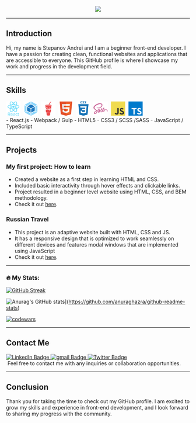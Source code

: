 <div align="center">
  <img src="https://media.giphy.com/media/M9gbBd9nbDrOTu1Mqx/giphy.gif" width="100"/>
</div>

---

## Introduction
Hi, my name is Stepanov Andrei and I am a beginner front-end developer. I have a passion for creating clean, functional websites and applications that are accessible to everyone. This GitHub profile is where I showcase my work and progress in the development field.

---

## Skills
<div>
  <img src="https://github.com/devicons/devicon/blob/master/icons/react/react-original-wordmark.svg" title="React" alt="React" width="40" height="40"/>&nbsp;
  <img src="https://github.com/devicons/devicon/blob/master/icons/webpack/webpack-original.svg" title="webpack" alt="webpack" width="40" height="40"/>&nbsp;
  <img src="https://github.com/devicons/devicon/blob/master/icons/gulp/gulp-plain.svg" title="gulp" alt="gulp" width="40" height="40"/>&nbsp;
  <img src="https://github.com/devicons/devicon/blob/master/icons/html5/html5-original.svg" title="HTML5" alt="HTML" width="40" height="40"/>&nbsp;
  <img src="https://github.com/devicons/devicon/blob/master/icons/css3/css3-plain-wordmark.svg"  title="CSS3" alt="CSS" width="40" height="40"/>&nbsp;
  <img src="https://github.com/devicons/devicon/blob/master/icons/sass/sass-original.svg" title="SASS" alt="SASS" width="40" height="40"/>&nbsp;
  <img src="https://github.com/devicons/devicon/blob/master/icons/javascript/javascript-original.svg" title="JavaScript" alt="JavaScript" width="40" height="40"/>&nbsp;
  <img src="https://github.com/devicons/devicon/blob/master/icons/typescript/typescript-original.svg" title="TS" alt="TS" width="40" height="40"/>
</div>
- React.js
- Webpack / Gulp
- HTML5
- CSS3 / SCSS /SASS
- JavaScript / TypeScript

---

## Projects
### My first project: How to learn
- Created a website as a first step in learning HTML and CSS.
- Included basic interactivity through hover effects and clickable links.
- Project resulted in a beginner level website using HTML, CSS, and BEM methodology.
- Check it out [here](https://github.com/Bababum95/how-to-learn).

### Russian Travel
- This project is an adaptive website built with HTML, CSS and JS.
- It has a responsive design that is optimized to work seamlessly on different devices and features modal windows that are implemented using JavaScript
- Check it out [here](https://github.com/Bababum95/russian-travel).

---

### :fire: My Stats:
[![GitHub Streak](http://github-readme-streak-stats.herokuapp.com?user=Bababum95&theme=dark&border_radius=10)](https://git.io/streak-stats)

<!-- [![Top Langs](https://github-readme-stats.vercel.app/api/top-langs/?username=Bababum95&layout=compact&theme=vision-friendly-dark)](https://github.com/anuraghazra/github-readme-stats) -->

![Anurag's GitHub stats](https://github-readme-stats.vercel.app/api?username=Bababum95)](https://github.com/anuraghazra/github-readme-stats)

[![codewars](https://www.codewars.com/users/bababum/badges/large)](https://www.codewars.com/users/bababum)

---

## Contact Me
<div id="badges">
  <a href="https://www.linkedin.com/in/andrei-stepanov-53636b256/">
    <img src="https://img.shields.io/badge/LinkedIn-blue?style=for-the-badge&logo=linkedin&logoColor=white" alt="LinkedIn Badge"/>
  </a>
  <a href="mailto:Bababum1995@gmail.com">
    <img src="https://img.shields.io/badge/Gmail-D14836?style=for-the-badge&logo=gmail&logoColor=white" alt="gmail Badge"/>
  </a>
  <a href="https://t.me/bababum95">
    <img src="https://img.shields.io/badge/Telegram-2CA5E0?style=for-the-badge&logo=telegram&logoColor=white" alt="Twitter Badge"/>
  </a>
</div>
<img src="https://komarev.com/ghpvc/?username=Bababum95&style=flat-square&color=blue" alt=""/>
Feel free to contact me with any inquiries or collaboration opportunities.

---

## Conclusion
Thank you for taking the time to check out my GitHub profile. I am excited to grow my skills and experience in front-end development, and I look forward to sharing my progress with the community.